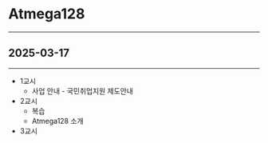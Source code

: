 # Atmega128

---

## 2025-03-17

---

- 1교시
  - 사업 안내 - 국민취업지원 제도안내
- 2교시
  - 복습
  - Atmega128 소개
- 3교시
